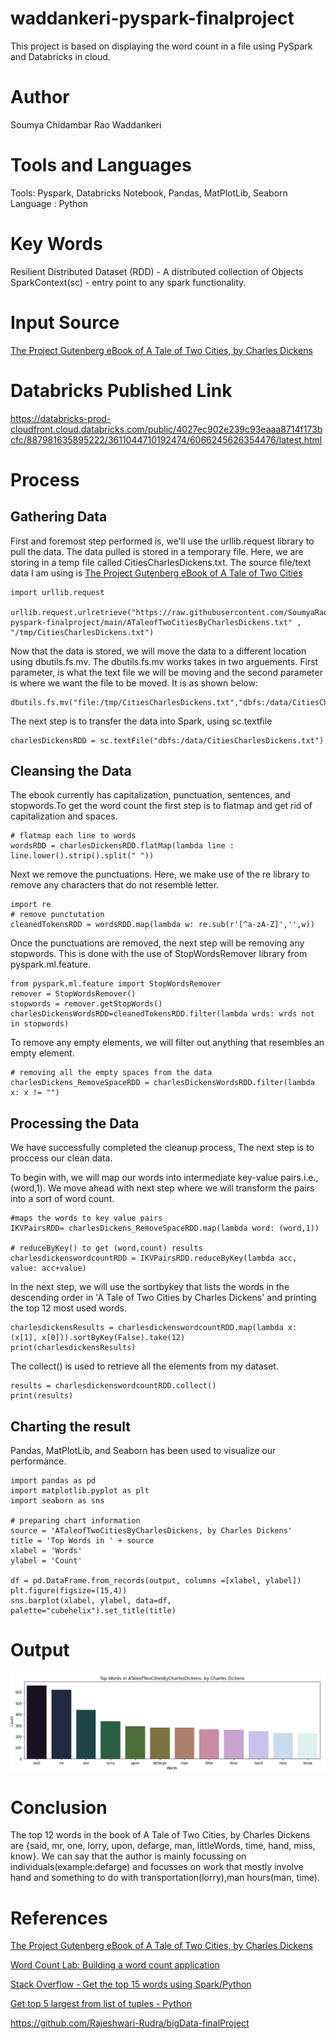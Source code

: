 # waddankeri-pyspark-finalproject
This project is based on displaying the word count in a file using PySpark and Databricks in cloud.

# Author
Soumya Chidambar Rao Waddankeri

# Tools and Languages
Tools: Pyspark, Databricks Notebook, Pandas, MatPlotLib, Seaborn
Language : Python

# Key Words
Resilient Distributed Dataset (RDD) - A distributed collection of Objects
SparkContext(sc) - entry point to any spark functionality.

# Input Source
[The Project Gutenberg eBook of A Tale of Two Cities, by Charles Dickens](https://www.gutenberg.org/files/98/98-0.txt)

# Databricks Published Link
https://databricks-prod-cloudfront.cloud.databricks.com/public/4027ec902e239c93eaaa8714f173bcfc/887981635895222/3611044710192474/6066245626354476/latest.html

# Process
## Gathering Data
First and foremost step performed is, we'll use the urllib.request library to pull the data. The data pulled is stored in a temporary file. Here, we are storing in a temp file called CitiesCharlesDickens.txt. The source file/text data I am using is [The Project Gutenberg eBook of A Tale of Two Cities](https://www.gutenberg.org/files/98/98-0.txt)

```
import urllib.request

urllib.request.urlretrieve("https://raw.githubusercontent.com/SoumyaRao28/waddankeri-pyspark-finalproject/main/ATaleofTwoCitiesByCharlesDickens.txt" , "/tmp/CitiesCharlesDickens.txt")
```

Now that the data is stored, we will move the data to a different location using dbutils.fs.mv. The dbutils.fs.mv works takes in two arguements. 
First parameter, is what the text file we will be moving and the second parameter is where we want the file to be moved. It is as shown below:

```
dbutils.fs.mv("file:/tmp/CitiesCharlesDickens.txt","dbfs:/data/CitiesCharlesDickens.txt")
```
The next step is to transfer the data into Spark, using sc.textfile

```
charlesDickensRDD = sc.textFile("dbfs:/data/CitiesCharlesDickens.txt")
```

## Cleansing the Data
The ebook currently has capitalization, punctuation, sentences, and stopwords.To get the word count the first step is to flatmap and get rid of capitalization and spaces.

```
# flatmap each line to words
wordsRDD = charlesDickensRDD.flatMap(lambda line : line.lower().strip().split(" "))
```
Next we remove the punctuations. Here, we make use of the re library to remove any characters that do not resemble letter.

```
import re
# remove punctutation
cleanedTokensRDD = wordsRDD.map(lambda w: re.sub(r'[^a-zA-Z]','',w))
```
Once the punctuations are removed, the next step will be removing any stopwords. This is done with the use of StopWordsRemover library from pyspark.ml.feature.
```
from pyspark.ml.feature import StopWordsRemover
remover = StopWordsRemover()
stopwords = remover.getStopWords()
charlesDickensWordsRDD=cleanedTokensRDD.filter(lambda wrds: wrds not in stopwords)
```
To remove any empty elements, we will filter out anything that resembles an empty element.
```
# removing all the empty spaces from the data
charlesDickens_RemoveSpaceRDD = charlesDickensWordsRDD.filter(lambda x: x != "")
```
## Processing the Data
We have successfully completed the cleanup process, The next step is to proccess our clean data.

To begin with, we will map our words into intermediate key-value pairs.i.e., (word,1). We move ahead with next step where we will transform the pairs into a sort of word count.
```
#maps the words to key value pairs
IKVPairsRDD= charlesDickens_RemoveSpaceRDD.map(lambda word: (word,1))

# reduceByKey() to get (word,count) results
charlesdickenswordcountRDD = IKVPairsRDD.reduceByKey(lambda acc, value: acc+value)
```
In the next step, we will use the sortbykey that lists the words in the descending order in 'A Tale of Two Cities by Charles Dickens' and printing the top 12 most used words.
```
charlesdickensResults = charlesdickenswordcountRDD.map(lambda x: (x[1], x[0])).sortByKey(False).take(12)
print(charlesdickensResults)
```
The collect() is used to retrieve all the elements from my dataset.
```
results = charlesdickenswordcountRDD.collect()
print(results)
```

## Charting the result
Pandas, MatPlotLib, and Seaborn has been used to visualize our performance.
```
import pandas as pd  
import matplotlib.pyplot as plt
import seaborn as sns

# preparing chart information
source = 'ATaleofTwoCitiesByCharlesDickens, by Charles Dickens'
title = 'Top Words in ' + source
xlabel = 'Words'
ylabel = 'Count'

df = pd.DataFrame.from_records(output, columns =[xlabel, ylabel]) 
plt.figure(figsize=(15,4))
sns.barplot(xlabel, ylabel, data=df, palette="cubehelix").set_title(title)
```
# Output
![Result](https://github.com/SoumyaRao28/waddankeri-pyspark-finalproject/blob/main/Result.PNG)
# Conclusion 
The top 12 words in the book of A Tale of Two Cities, by Charles Dickens are {said, mr, one, lorry, upon, defarge, man, littleWords, time, hand, miss, know}. We can say that the author is mainly focussing on individuals(example:defarge) and focusses on work that mostly involve hand and something to do with transportation(lorry),man hours(man, time).

# References
[The Project Gutenberg eBook of A Tale of Two Cities, by Charles Dickens](https://www.gutenberg.org/files/98/98-0.txt)

[Word Count Lab: Building a word count application](https://databricks-prod-cloudfront.cloud.databricks.com/public/4027ec902e239c93eaaa8714f173bcfc/4574377819293972/2246755934805346/3186223000943570/latest.html)

[Stack Overflow - Get the top 15 words using Spark/Python](https://stackoverflow.com/questions/59240504/spark-python-reducebykey-then-find-top-10-most-frequent-words-and-frequencies)

[Get top 5 largest from list of tuples - Python](https://stackoverflow.com/questions/41306684/get-top-5-largest-from-list-of-tuples-python/41306701)

https://github.com/Rajeshwari-Rudra/bigData-finalProject

